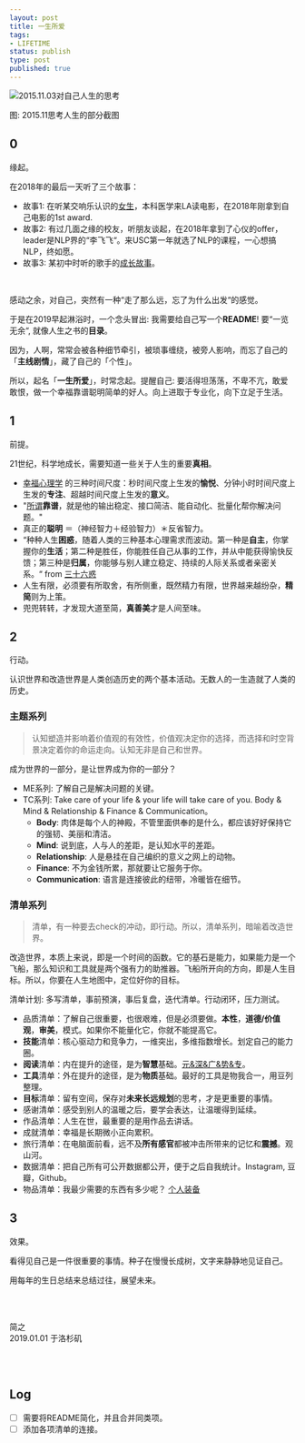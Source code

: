 ```yaml
--- 
layout: post
title: 一生所爱
tags: 
- LIFETIME
status: publish
type: post
published: true
---
```



![2015.11.03对自己人生的思考](https://i.imgur.com/4hNv6NE.jpg)

图: 2015.11思考人生的部分截图

## 0
	
缘起。
	
在2018年的最后一天听了三个故事：
	
- 故事1: 在听某交响乐认识的[女生](https://i.imgur.com/Krl1XQ3.jpg)，本科医学来LA读电影，在2018年刚拿到自己电影的1st award. 
- 故事2: 有过几面之缘的校友，听朋友谈起，在2018年拿到了心仪的offer，leader是NLP界的“李飞飞“。来USC第一年就选了NLP的课程，一心想搞NLP，终如愿。
- 故事3: 某初中时听的歌手的[成长故事](https://mp.weixin.qq.com/s/jR1JNp2Myr8KXF7n2GeP_Q)。
	
<br>		

感动之余，对自己，突然有一种“走了那么远，忘了为什么出发“的感觉。

于是在2019早起淋浴时，一个念头冒出: 我需要给自己写一个**README**! 要“一览无余“, 就像人生之书的**目录**。
	
因为，人啊，常常会被各种细节牵引，被琐事缠绕，被旁人影响，而忘了自己的「**主线剧情**」，藏了自己的「个性」。
	
所以，起名「**一生所爱**」，时常念起。提醒自己: 要活得坦荡荡，不卑不亢，敢爱敢恨，做一个幸福靠谱聪明简单的好人。向上进取于专业化，向下立足于生活。
	
## 1
	
前提。
	
21世纪，科学地成长，需要知道一些关于人生的重要**真相**。
	
- [幸福心理学](https://book.douban.com/subject/27663156/) 的三种时间尺度：秒时间尺度上生发的**愉悦**、分钟小时时间尺度上生发的**专注**、超越时间尺度上生发的**意义**。
- "[所谓](https://www.yangzhiping.com/psy/HumanityAndViolence.html)**靠谱**，就是他的输出稳定、接口简洁、能自动化、批量化帮你解决问题。"
- 真正的**聪明** ＝（神经智力＋经验智力）＊反省智力。
- “种种人生**困惑**，随着人类的三种基本心理需求而波动。第一种是**自主**，你掌握你的**生活**；第二种是胜任，你能胜任自己从事的工作，并从中能获得愉快反馈；第三种是**归属**，你能够与别人建立稳定、持续的人际关系或者亲密关系。“ from [三十六惑](https://www.yangzhiping.com/psy/36Birthday.html)
- 人生有限，必须要有所取舍，有所侧重，既然精力有限，世界越来越纷杂，**精简**则为上策。
- 兜兜转转，才发现大道至简，**真善美**才是人间至味。
	
## 2
	
行动。
	
认识世界和改造世界是人类创造历史的两个基本活动。无数人的一生造就了人类的历史。
	
### 主题系列
	
> 认知塑造并影响着价值观的有效性，价值观决定你的选择，而选择和时空背景决定着你的命运走向。认知无非是自己和世界。
	
成为世界的一部分，是让世界成为你的一部分？
	
- ME系列: 了解自己是解决问题的关键。
- TC系列: Take care of your life & your life will take care of you. Body & Mind & Relationship & Finance & Communication。
	- **Body**: 肉体是每个人的神殿，不管里面供奉的是什么，都应该好好保持它的强韧、美丽和清洁。
	- **Mind**: 说到底，人与人的差距，是认知水平的差距。
	- **Relationship**: 人是悬挂在自己编织的意义之网上的动物。
	- **Finance**: 不为金钱所累，那就要让它服务于你。
	- **Communication**: 语言是连接彼此的纽带，冷暖皆在细节。
	
	
### 清单系列
	
> 清单，有一种要去check的冲动，即行动。所以，清单系列，暗喻着改造世界。
	
改造世界，本质上来说，即是一个时间的函数。它的基石是能力，如果能力是一个飞船，那么知识和工具就是两个强有力的助推器。飞船所开向的方向，即是人生目标。所以，你要在人生地图中，定位好你的目标。
	
清单计划: 多写清单，事前预演，事后复盘，迭代清单。行动闭环，压力测试。
	
- 品质清单：了解自己很重要，也很艰难，但是必须要做。**本性**，**道德/价值观**，**审美**，模式。如果你不能量化它，你就不能提高它。
- **技能**清单：核心驱动力和竞争力，一维突出，多维指数增长。划定自己的能力圈。
- **阅读**清单：内在提升的途径，是为**智慧**基础。[元&深&广&势&专](https://workflowy.com/s/f1763882b3d/34LNXFbqhoQ9Rhzr)。
- **工具**清单：外在提升的途径，是为**物质**基础。最好的工具是物我合一，用豆列整理。
- **目标**清单：留有空间，保存对**未来长远规划**的思考，才是更重要的事情。
- 感谢清单：感受到别人的温暖之后，要学会表达，让温暖得到延续。
- 作品清单：人生在世，最重要的是用作品去讲话。
- 成就清单：幸福是长期微小正向累积。
- 旅行清单：在电脑面前看，远不及**所有感官**都被冲击所带来的记忆和**震撼**。观山河。
- 数据清单：把自己所有可公开数据都公开，便于之后自我统计。Instagram, 豆瓣，Github。
- 物品清单：我最少需要的东西有多少呢？ [个人装备](https://www.douban.com/photos/album/1679804396/)
	
## 3 

效果。
	
看得见自己是一件很重要的事情。种子在慢慢长成树，文字来静静地见证自己。
	
用每年的生日总结来总结过往，展望未来。
	

<br>
<br>

简之           
2019.01.01 于洛杉矶 


<br>
<br>


## Log 

* [ ] 需要将README简化，并且合并同类项。
* [ ] 添加各项清单的连接。